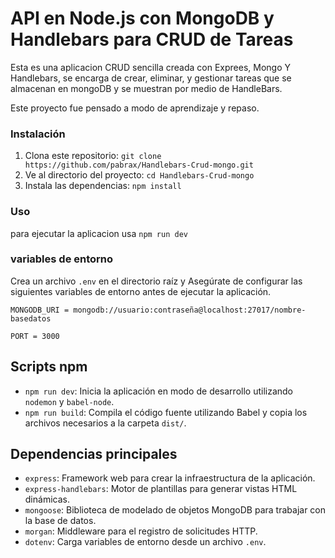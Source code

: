 # API en Node.js con MongoDB y Handlebars para CRUD de Tareas

Esta es una aplicacion CRUD sencilla creada con Exprees, Mongo Y Handlebars, se encarga de crear, eliminar, y gestionar tareas que se almacenan en mongoDB y se muestran por medio de HandleBars.

Este proyecto fue pensado a modo de aprendizaje y repaso. 

### Instalación

1. Clona este repositorio: `git clone https://github.com/pabrax/Handlebars-Crud-mongo.git`
2. Ve al directorio del proyecto: `cd Handlebars-Crud-mongo`
3. Instala las dependencias: `npm install`

### Uso

para ejecutar la aplicacion usa `npm run dev`

### variables de entorno

Crea un archivo `.env` en el directorio raíz y Asegúrate de configurar las siguientes variables de entorno antes de ejecutar la aplicación.

```
MONGODB_URI = mongodb://usuario:contraseña@localhost:27017/nombre-basedatos

PORT = 3000
```

## Scripts npm

- `npm run dev`: Inicia la aplicación en modo de desarrollo utilizando `nodemon` y `babel-node`.
- `npm run build`: Compila el código fuente utilizando Babel y copia los archivos necesarios a la carpeta `dist/`.

## Dependencias principales

- `express`: Framework web para crear la infraestructura de la aplicación.
- `express-handlebars`: Motor de plantillas para generar vistas HTML dinámicas.
- `mongoose`: Biblioteca de modelado de objetos MongoDB para trabajar con la base de datos.
- `morgan`: Middleware para el registro de solicitudes HTTP.
- `dotenv`: Carga variables de entorno desde un archivo `.env`.
